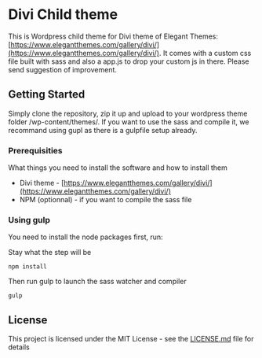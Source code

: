 # Divi Child theme

This is Wordpress child theme for Divi theme of Elegant Themes: [https://www.elegantthemes.com/gallery/divi/](https://www.elegantthemes.com/gallery/divi/). It comes with a custom css file built with sass and also a app.js to drop your custom js in there. Please send suggestion of improvement.

## Getting Started

Simply clone the repository, zip it up and upload to your wordpress theme folder /wp-content/themes/. If you want to use the sass and compile it, we recommand using gupl as there is a gulpfile setup already. 

### Prerequisities

What things you need to install the software and how to install them

* Divi theme - [https://www.elegantthemes.com/gallery/divi/](https://www.elegantthemes.com/gallery/divi/)
* NPM (optionnal) - if you want to compile the sass file

### Using gulp

You need to install the node packages first, run:

Stay what the step will be

```
npm install
```

Then run gulp to launch the sass watcher and compiler

```
gulp
```

## License

This project is licensed under the MIT License - see the [LICENSE.md](LICENSE.md) file for details